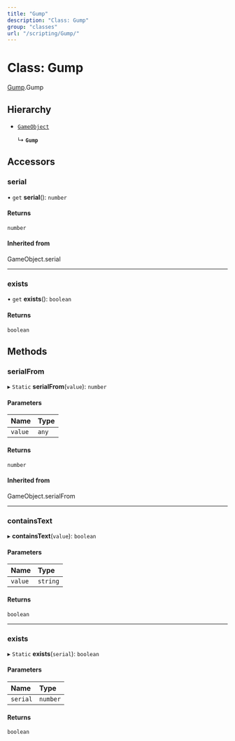 ```yaml
---
title: "Gump"
description: "Class: Gump"
group: "classes"
url: "/scripting/Gump/"
---
```


# Class: Gump

[Gump](/scripting/globals).Gump

## Hierarchy

- [`GameObject`](../modules/#GameObject)

  ↳ **`Gump`**

## Accessors

### serial

• `get` **serial**(): `number`

#### Returns

`number`

#### Inherited from

GameObject.serial

___

### exists

• `get` **exists**(): `boolean`

#### Returns

`boolean`

## Methods

### serialFrom

▸ `Static` **serialFrom**(`value`): `number`

#### Parameters

| Name | Type |
| :------ | :------ |
| `value` | `any` |

#### Returns

`number`

#### Inherited from

GameObject.serialFrom

___

### containsText

▸ **containsText**(`value`): `boolean`

#### Parameters

| Name | Type |
| :------ | :------ |
| `value` | `string` |

#### Returns

`boolean`

___

### exists

▸ `Static` **exists**(`serial`): `boolean`

#### Parameters

| Name | Type |
| :------ | :------ |
| `serial` | `number` |

#### Returns

`boolean`
